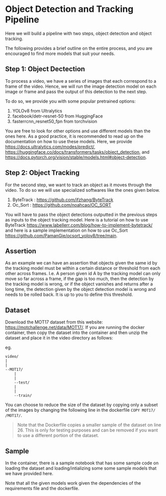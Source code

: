 # Object Detection and Tracking Pipeline

Here we will build a pipeline with two steps, object detection and object
tracking.

The following provides a brief outline on the entire process, and you are
encouraged to find more models that suit your needs.

## Step 1: Object Dectection

To process a video, we have a series of images that each correspond to
a frame of the video. Hence, we will run the image detection model on each image or frame and pass the output of this detection to the next step.

To do so, we provide you with some popular pretrained options:

1. YOLOv8 from Ultralytics
2. facebook/detr-resnet-50 from HuggingFace
3. fasterrcnn_resnet50_fpn from torchvision

You are free to look for other options and use different models than the ones here.
As a good practice, it is recommended to read up on the documentation on how to
use these models.
Here, we provide https://docs.ultralytics.com/modes/predict/, 
https://huggingface.co/docs/transformers/tasks/object_detection, 
and https://docs.pytorch.org/vision/stable/models.html#object-detection.

## Step 2: Object Tracking

For the second step, we want to track an object as it moves through the video.
To do so we will use specialized softwares like the ones given below.

1. ByteTrack : https://github.com/ifzhang/ByteTrack
2. Oc_Sort : https://github.com/noahcao/OC_SORT

You will have to pass the object detections outputted in the previous steps
as inputs to the object tracking model.
Here is a tutorial on how to use ByteTrack https://www.labellerr.com/blog/how-to-implement-bytetrack/ and here is a sample implementation on how to use Oc_Sort https://github.com/PamanGie/ocsort_yolov8/tree/main.

## Assertion

As an example we can have an assertion that objects given the same
id by the tracking model must be within a certain distance or threshold from each other
across frames.
I.e. A person given id A by the tracking model can only move so far across a
frame, if the gap is too much, then the detection by the tracking model is wrong,
or if the object vanishes and returns after a long time, the detection given by
the object detection model is wrong and needs to be rolled back.
It is up to you to define this threshold.

## Dataset

Download the MOT17 dataset from this website: https://motchallenge.net/data/MOT17/.
If you are running the docker container, then copy the dataset into the container
and then unzip the dataset and place it in the video directory as follows:

eg.
```
video/
|
|
--MOT17/
    |
    |
    --test/
    |
    |
    --train/
```

You can choose to reduce the size of the dataset by copying only a subset of the images
by changing the following line in the dockerfile `COPY MOT17/ /MOT17/`.

> Note that the Dockerfile copies a smaller sample of the dataset on line 26. This is only for testing purposes and can be removed if you want to use a different portion of the dataset.

## Sample
In the container, there is a sample notebook that has some sample code on loading the dataset
and loading/intializing some some sample models that we have provided here.

Note that all the given models work given the dependencies of the requirements file and the
dockerfile.